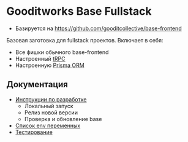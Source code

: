 # Gooditworks Base Fullstack

- Базируется на https://github.com/gooditcollective/base-frontend

Базовая заготовка для fullstack проектов. Включает в себя:

- Все фишки обычного base-frontend
- Настроенный [tRPC](https://trpc.io)
- Настроенную [Prisma ORM](https://www.prisma.io)

## Документация

- [Инструкции по разработке](docs/guides.md)
  - Локальный запуск
  - Релиз новой версии
  - Проверка и обновление base
- [Список env переменных](docs/env.md)
- [Тестирование](docs/testing.md)

